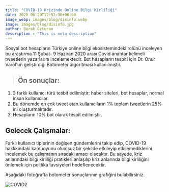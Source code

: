 ```yaml
---
title: "COVID-19 Krizinde Online Bilgi Kirliliği"
date: 2020-06-20T12:52:36+06:00
image_webp: images/blog/disinfo.webp
image: images/blog/disinfo.jpg
author: Burak Özturan
description : "This is meta description"
---
```



Sosyal bot hesapların Türkiye online bilgi ekosistemindeki rolünü inceleyen bu araştırma  11 Şubat- 9 Haziran 2020 arası Covid anahtar kelimeli tweetlerin yazarlarını incelemektedir. Bot hesapların tespiti için Dr. Onur Varol'un geliştirdiği Botometer algoritması kullanılmıştır.

> ## Ön sonuçlar:

1. 3 farklı kullanıcı türü tesbit edilmiştir: haber siteleri, bot hesaplar, normal insan kullanıcılar.
2. Bu dönemde en çok tweet atan kullanıcıların 1% toplam tweetlerin 25% ini oluşturmaktadır.
3. Hesapların 10% bot olarak tespit edilmiştir.


## Gelecek Çalışmalar:

Farklı kullanıcı tiplerinin değişen gündemlerini takip edip, COVID-19 hakkkındaki kamuoyunu olumsuz bir şekilde etkileyip etkilemediklerini incelemek bu çalışmanın sıradaki amacı olacaktır. Bu sayede, kriz anlarındaki bilgi kirliliği pratikleri anlaşılıp kriz anlarında bilgi kirliliğini önlemek için politika tavsiyeleri hedeflenecektir.




Aşağıdaki fotoğrafta botometer sonuçlarının grafiğini bulabilirsiniz.

![COVID2](/images/blog/boto.jpg)
